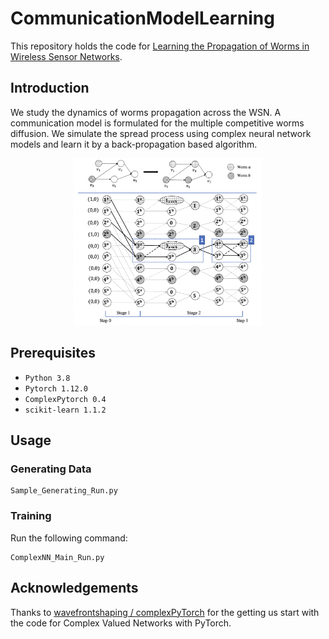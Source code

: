 # CommunicationModelLearning
This repository holds the code for [Learning the Propagation of Worms in Wireless Sensor Networks](
https://arxiv.org/abs/2209.09984).

## Introduction

We study the dynamics of worms propagation across the WSN. A communication model is formulated for the multiple competitive worms diffusion. We simulate the spread process using complex neural network models and learn it by a back-propagation based algorithm. 



<p align="center"><img src="one_step.png" width="60%" alt="" /></p>

## Prerequisites
* `Python 3.8`
* `Pytorch 1.12.0`
* `ComplexPytorch 0.4`
* `scikit-learn 1.1.2`

## Usage

### Generating Data
```
Sample_Generating_Run.py
```


### Training
Run the following command:
```
ComplexNN_Main_Run.py
```

## Acknowledgements
Thanks to [wavefrontshaping / complexPyTorch](https://github.com/wavefrontshaping/complexPyTorch) for the getting us start with the code for Complex Valued Networks with PyTorch.
